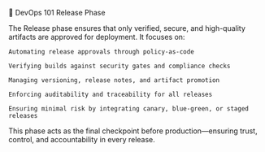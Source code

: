 🚀 DevOps 101 Release Phase

The Release phase ensures that only verified, secure, and high-quality artifacts are approved for deployment. It focuses on:

    Automating release approvals through policy-as-code

    Verifying builds against security gates and compliance checks

    Managing versioning, release notes, and artifact promotion

    Enforcing auditability and traceability for all releases

    Ensuring minimal risk by integrating canary, blue-green, or staged releases

This phase acts as the final checkpoint before production—ensuring trust, control, and accountability in every release.